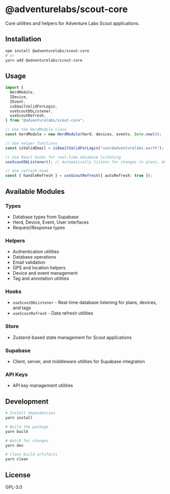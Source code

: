 # @adventurelabs/scout-core

Core utilities and helpers for Adventure Labs Scout applications.

## Installation

```bash
npm install @adventurelabs/scout-core
# or
yarn add @adventurelabs/scout-core
```

## Usage

```typescript
import {
  HerdModule,
  IDevice,
  IEvent,
  isEmailValidForLogin,
  useScoutDbListener,
  useScoutRefresh,
} from "@adventurelabs/scout-core";

// Use the HerdModule class
const herdModule = new HerdModule(herd, devices, events, Date.now());

// Use helper functions
const isValidEmail = isEmailValidForLogin("user@adventurelabs.earth");

// Use React hooks for real-time database listening
useScoutDbListener(); // Automatically listens for changes to plans, devices, and tags

// Use refresh hook
const { handleRefresh } = useScoutRefresh({ autoRefresh: true });
```

## Available Modules

### Types

- Database types from Supabase
- Herd, Device, Event, User interfaces
- Request/Response types

### Helpers

- Authentication utilities
- Database operations
- Email validation
- GPS and location helpers
- Device and event management
- Tag and annotation utilities

### Hooks

- `useScoutDbListener` - Real-time database listening for plans, devices, and tags
- `useScoutRefresh` - Data refresh utilities

### Store

- Zustand-based state management for Scout applications

### Supabase

- Client, server, and middleware utilities for Supabase integration

### API Keys

- API key management utilities

## Development

```bash
# Install dependencies
yarn install

# Build the package
yarn build

# Watch for changes
yarn dev

# Clean build artifacts
yarn clean
```

## License

GPL-3.0

